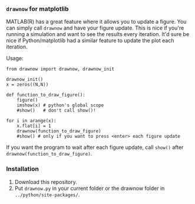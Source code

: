 
### `drawnow` for matplotlib

MATLAB(R) has a great feature where it allows you to update a figure. You can
simply call `drawnow` and have your figure update. This is nice if you're
running a simulation and want to see the results every iteration. It'd sure be
nice if Python/matplotlib had a similar feature to update the plot each
iteration.


Usage:
    
    from drawnow import drawnow, drawnow_init

    drawnow_init()
    x = zeros((N,N))

    def function_to_draw_figure():
        figure()
        imshow(x) # python's global scope
        #show()   # don't call show()!

    for i in arange(x):
        x.flat[i] = 1
        drawnow(function_to_draw_figure)
        #show() # only if you want to press <enter> each figure update

If you want the program to wait after each figure update, call `show()` after
`drawnow(function_to_draw_figure)`.

### Installation
1. Download this repository.
2. Put `drawnow.py` in your current folder or the drawnow folder in
   `../python/site-packages/`.
